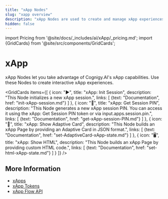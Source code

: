 ```yaml
---
title: "xApp Nodes"
slug: "xapp overview"
description: "xApp Nodes are used to create and manage xApp experiences."
hidden: false
---
```


import Pricing from '@site/docs/_includes/ai/xApp/_pricing.md';
import {GridCards} from '@site/src/components/GridCards';

# xApp

xApp Nodes let you take advantage of Cognigy.AI's xApp capabilities. Use these Nodes to create interactive xApp experiences.

<GridCards items={[
  {
    icon: "▶️",
    title: "xApp: Init Session",
    description: "This Node initializes a new xApp session.",
    links: [
      {text: "Documentation", href: "init-xApp-session.md"}
    ]
  },
  {
    icon: "🔑",
    title: "xApp: Get Session PIN",
    description: "This Node generates a new xApp session PIN. You can access it using the xApp: Get Session PIN token or via input.apps.session.pin.",
    links: [
      {text: "Documentation", href: "get-xApp-session-PIN.md"}
    ]
  },
  {
    icon: "📱",
    title: "xApp: Show Adaptive Card",
    description: "This Node builds an xApp Page by providing an Adaptive Card in JSON format.",
    links: [
      {text: "Documentation", href: "set-AdaptiveCard-xApp-state.md"}
    ]
  },
  {
    icon: "🖥️",
    title: "xApp: Show HTML",
    description: "This Node builds an xApp Page by providing custom HTML code.",
    links: [
      {text: "Documentation", href: "set-html-xApp-state.md"}
    ]
  }
]} />

<Pricing />

## More Information

- [xApps](../../../../xApps/overview.md)
- [xApp Tokens](../../../../xApps/tokens.md)
- [xApp Flow API](../../../../xApps/api.md)